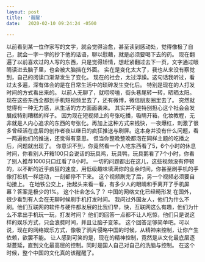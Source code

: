 ```yaml
---
layout: post
title:  '醒醒'
date:   2020-02-10 09:24:24 -0500

---
```


以前看到某一位作家写的文字，就会觉得治愈，甚至读到感动处，觉得像极了自己，就会一字一字的抄下他的话语，聊以慰藉，就是必须要喝下去的药。 现在翻遍了以前喜欢过的人写的东西，只是觉得矫情，想赶紧翻过去下一页，文字通过眼睛读进去脑子里，也会被大脑挡在外面。 实在是变化太大了，我也从来没有察觉到，自己的阅读口渐渐发生了变化。
现在的社会，太过浮躁。这句话我听过，看过太多遍，深有体会的是在日常生活中的琐碎发生变化后。 特别是现在的人打发时间的方式看出来的。 以前人无聊了，就唠唠嗑，街头巷尾转一转，晒晒太阳。 现在这些东西全都到手机短视频里去了，还有微博，微信朋友圈里去了。
突然就觉得有一种无力感，从生活的方方面面袭来。 其实并不是特别担心这个社会会发展成特别糟糕的样子。 因为现在短视频上的夸张吃播，吸睛开箱，化妆教程，无非就是人内心追求的东西的夸张化。再加上这种方式来钱快，一夜爆红，刺激了很多曾经活在底层的创作者夜以继日的疯狂推送与刷屏。这本身并没有什么问题，看一两遍他们的推送，还觉得有意思。 但当你整晚整晚都泡在同样主题的吃播之后，问题就出现了。 你意识不到，你竟然看一个人吃东西看了5，6个小时的休息时间，你看别人开箱100只会说话的玩具鸡，玩具鸭，玩具鹅看了7个小时，你看了别人推荐1000只口红看了8小时。
一切的问题都出在这儿，这些视频没有停顿的，以不断的近乎疯狂的速度，用低级趣味填满你的业余时间，你甚至刷手机的手像打桩机一样运动，一刻都停不下来。 这个视频刷完了后，另一个视频必须要自动接上。
在地铁公交上，抬起头来看一看，有多少人的眼睛和手离开了手机屏幕？答案是极少的1%。
这个社会怎么了？ 中国的网络文化已经畸形发
在国外，很少看到有人会在无聊时候刷手机打发时间。 我问过外国友人，他们为什么不刷。他们互联网的软件与硬件都发展的比我们早，快，互联网这么有趣，他们为什么不拿出手机玩一玩，打发时间？
他们的回答一点都不让人吃惊，他们只是说这样的娱乐方式，只会浪费时间，并且让脑子变笨。
这个回答足够简单吧。可以说，现在的网络娱乐方式，像极了鸦片侵略中国的时候，从精神来控制，让你产生依赖，欲罢不能。
让人感到可笑的是，现在的精神控制，竟然是从文化最底层逐渐蔓延，直到文化最高层的控制。同时是国人自己对自己的洗脑与控制。
在这个时候，整个中国的文化真的该醒醒了。
